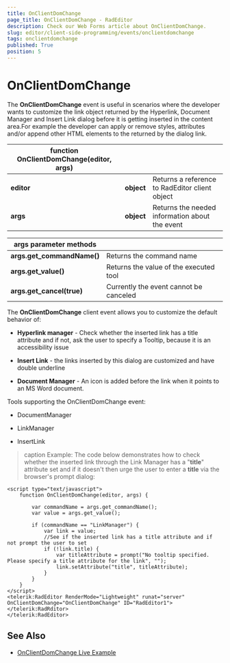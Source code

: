 ```yaml
---
title: OnClientDomChange
page_title: OnClientDomChange - RadEditor
description: Check our Web Forms article about OnClientDomChange.
slug: editor/client-side-programming/events/onclientdomchange
tags: onclientdomchange
published: True
position: 5
---
```


# OnClientDomChange

The **OnClientDomChange** event is useful in scenarios where the developer wants to customize the link object returned by the Hyperlink, Document Manager and Insert Link dialog before it is getting inserted in the content area.For example the developer can apply or remove styles, attributes and/or append other HTML elements to the returned by the dialog link.

|  **function OnClientDomChange(editor, args)**  |  |  |
| ------ | ------ | ------ |
| **editor** | **object** |Returns a reference to RadEditor client object|
| **args** | **object** |Returns the needed information about the event|


|  **args parameter methods**  |  |
| ------ | ------ |
| **args.get_commandName()** |Returns the command name|
| **args.get_value()** |Returns the value of the executed tool|
| **args.get_cancel(true)** |Currently the event cannot be canceled|

The **OnClientDomChange** client event allows you to customize the default behavior of:

* **Hyperlink manager** - Check whether the inserted link has a title attribute and if not, ask the user to specify a Tooltip, because it is an accessibility issue

* **Insert Link** - the links inserted by this dialog are customized and have double underline

* **Document Manager** - An icon is added before the link when it points to an MS Word document.

Tools supporting the OnClientDomChange event:

* DocumentManager

* LinkManager

* InsertLink

>caption Example: The code below demonstrates how to check whether the inserted link through the Link Manager has a "**title**" attribute set and if it doesn't then urge the user to enter a **title** via the browser's prompt dialog:

````ASP.NET
<script type="text/javascript">
	function OnClientDomChange(editor, args) {

		var commandName = args.get_commandName();
		var value = args.get_value();

		if (commandName == "LinkManager") {
			var link = value;
			//See if the inserted link has a title attribute and if not prompt the user to set
			if (!link.title) {
				var titleAttribute = prompt("No tooltip specified. Please specify a title attribute for the link", "");
				link.setAttribute("title", titleAttribute);
			}
		}
	}
</script>
<telerik:RadEditor RenderMode="Lightweight" runat="server" OnClientDomChange="OnClientDomChange" ID="RadEditor1"></telerik:RadRditor>
</telerik:RadEditor>
````



## See Also

 * [OnClientDomChange Live Example](https://demos.telerik.com/aspnet/prometheus/Editor/Examples/OnClientDomChange/DefaultCS.aspx)
